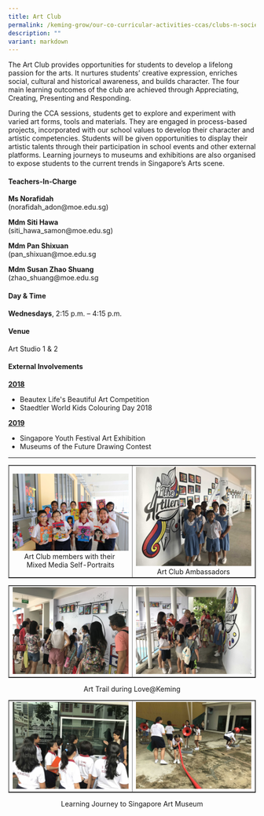 ```yaml
---
title: Art Club
permalink: /keming-grow/our-co-curricular-activities-ccas/clubs-n-societies/art-club/
description: ""
variant: markdown
---
```

<p>The Art Club provides opportunities for students to develop a lifelong passion for the arts. It nurtures students’ creative expression, enriches social, cultural and historical awareness, and builds character. The four main learning outcomes of the club are achieved through Appreciating, Creating, Presenting and Responding.</p>
<p>During the CCA sessions, students get to explore and experiment with varied art forms, tools and materials. They are engaged in process-based projects, incorporated with our school values to develop their character and artistic competencies. Students will be given opportunities to display their artistic talents through their participation in school events and other external platforms. Learning journeys to museums and exhibitions are also organised to expose students to the current trends in Singapore’s Arts scene.</p>
<h4>Teachers-In-Charge</h4>
<p><strong>Ms Norafidah<br></strong>(norafidah_adon@moe.edu.sg)</p>
<p><strong>Mdm Siti Hawa<br></strong>(siti_hawa_samon@moe.edu.sg)</p>
<p><strong>Mdm Pan Shixuan<br></strong>(pan_shixuan@moe.edu.sg</p>
<p><strong>Mdm Susan Zhao Shuang<br></strong>(zhao_shuang@moe.edu.sg</p>

<h4>Day &amp; Time</h4>
<p><strong>Wednesdays</strong>, 2:15 p.m. – 4:15 p.m.</p>
<h4>Venue</h4>
<p>Art Studio 1 &amp; 2</p>
<h4>External Involvements</h4>
<p><strong><u>2018</u></strong></p>
<ul>
<li>Beautex Life's Beautiful Art Competition</li>
<li>Staedtler World Kids Colouring Day 2018</li>
</ul>
<p><strong><u>2019</u></strong></p>
<ul>
<li>Singapore Youth Festival Art Exhibition</li>
<li>Museums of the Future Drawing Contest</li>
</ul>
<hr>
<table style="border-collapse: collapse; width: 100%;" border="1">
<tbody>
<tr>
<td style="width: 50%; text-align: center;">
<img src="/images/ac1.jpeg">
<div>Art Club members with their&nbsp;</div>
<div>Mixed Media Self-Portraits</div>
</td>
<td style="width: 50%; text-align: center;"><img src="/images/ac2.jpg">Art Club Ambassadors</td>
</tr>
</tbody>
</table>
<table style="border-collapse: collapse; width: 100%;" border="1">
<tbody>
<tr>
<td style="width: 50%;"><img src="/images/ac3.jpg"></td>
<td style="width: 50%;"><img src="/images/ac4.jpeg"></td>
</tr>
</tbody>
</table>
<p style="text-align: center;">Art Trail during Love@Keming</p>
<table style="border-collapse: collapse; width: 100%;" border="1">
<tbody>
<tr>
<td style="width: 50%;"><img src="/images/ac5.jpeg"></td>
<td style="width: 50%;"><img src="/images/ac6.jpeg"></td>
</tr>
</tbody>
</table>
<p style="text-align: center;">Learning Journey to Singapore Art Museum</p>
